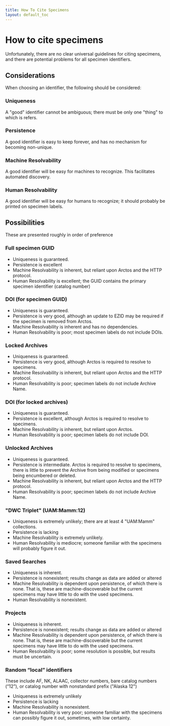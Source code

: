 ```yaml
---
title: How To Cite Specimens
layout: default_toc
---
```


# How to cite specimens

Unfortunately, there are no clear universal guidelines for citing specimens, and there are potential problems for all specimen identifiers. 

## Considerations 

When choosing an identifier, the following should be considered:

### Uniqueness

A "good" identifier cannot be ambiguous; there must be only one "thing" to which is refers.

### Persistence

A good identifier is easy to keep forever, and has no mechanism for becoming non-unique.

### Machine Resolvability

A good identifier will be easy for machines to recognize. This facilitates automated discovery.

### Human Resolvability

A good identifier  will be easy for humans to recognize; it should probably be printed on specimen labels.


## Possibilities

These are presented roughly in order of preference

### Full specimen GUID

* Uniqueness is guaranteed.
* Persistence is excellent
* Machine Resolvability is inherent, but reliant upon Arctos and the HTTP protocol. 
* Human Resolvability is excellent; the GUID contains the primary specimen identifier (catalog number)


### DOI (for specimen GUID)


* Uniqueness is guaranteed.
* Persistence is very good, although an update to EZID may be required if the specimen is removed from Arctos.
* Machine Resolvability is inherent and has no dependencies.
* Human Resolvability is poor; most specimen labels do not include DOIs.

### Locked Archives

* Uniqueness is guaranteed.
* Persistence is very good, although Arctos is required to resolve to specimens.
* Machine Resolvability is inherent, but reliant upon Arctos and the HTTP protocol. 
* Human Resolvability is poor; specimen labels do not include Archive Name.

### DOI (for locked archives)

* Uniqueness is guaranteed.
* Persistence is excellent, although Arctos is required to resolve to specimens.
* Machine Resolvability is inherent, but reliant upon Arctos. 
* Human Resolvability is poor; specimen labels do not include DOI.


### Unlocked Archives

* Uniqueness is guaranteed.
* Persistence is intermediate. Arctos is required to resolve to specimens, there is little to prevent the Archive from being modified
or specimens being encumbered or deleted.
* Machine Resolvability is inherent, but reliant upon Arctos and the HTTP protocol. 
* Human Resolvability is poor; specimen labels do not include Archive Name.

### "DWC Triplet" (UAM:Mamm:12)


* Uniqueness is extremely unlikely; there are at least 4 "UAM:Mamm" collections.
* Persistence is lacking
* Machine Resolvability is extremely unlikely. 
* Human Resolvability is mediocre; someone familiar with the specimens will probably figure it out.


### Saved Searches

* Uniqueness is inherent.
* Persistence is nonexistent; results change as data are added or altered
* Machine Resolvability is dependent upon persistence, of which there is none. That is, these are machine-discoverable but the 
current specimens may have little to do with the used specimens. 
* Human Resolvability is nonexistent.

### Projects

* Uniqueness is inherent.
* Persistence is nonexistent; results change as data are added or altered
* Machine Resolvability is dependent upon persistence, of which there is none. That is, these are machine-discoverable but the 
current specimens may have little to do with the used specimens. 
* Human Resolvability is poor; some resolution is possible, but results must be uncertain.


### Random “local” identifiers

These include AF, NK, ALAAC, collector numbers, bare catalog numbers (“12”), or catalog number with nonstandard prefix ("Alaska 12")
 
 
* Uniqueness is extremely unlikely
* Persistence is lacking
* Machine Resolvability is nonexistent. 
* Human Resolvability is very poor; someone familiar with the specimens can possibly figure it out, sometimes, with low certainty.